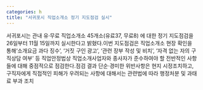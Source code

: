 ```yaml
---
categories: h
title: "서귀포시 직업소개소 정기 지도점검 실시"
---
```

서귀포시는 관내 유·무료 직업소개소 45개소(유료37, 무료8) 에 대한 정기 지도점검을 26일부터 11월 15일까지 실시한다고 밝혔다.이번 지도점검은 직업소개소 현장 확인을 통해‘소개요금 과다 징수’, ‘거짓 구인 광고’, ‘관련 장부 작성 및 비치’, ‘자격 없는 자의 구직상담 여부’ 등 직업안정법상 직업소개사업자와 종사자가 준수하여야 할 전반적인 사항들에 대해 중점적으로 점검한다.점검 결과 단순·경미한 위반사항은 현지 시정조치하고, 구직자에게 직접적인 피해가 우려되는 사항에 대해서는 관련법에 따라 행정처분 및 과태료 부과 조치